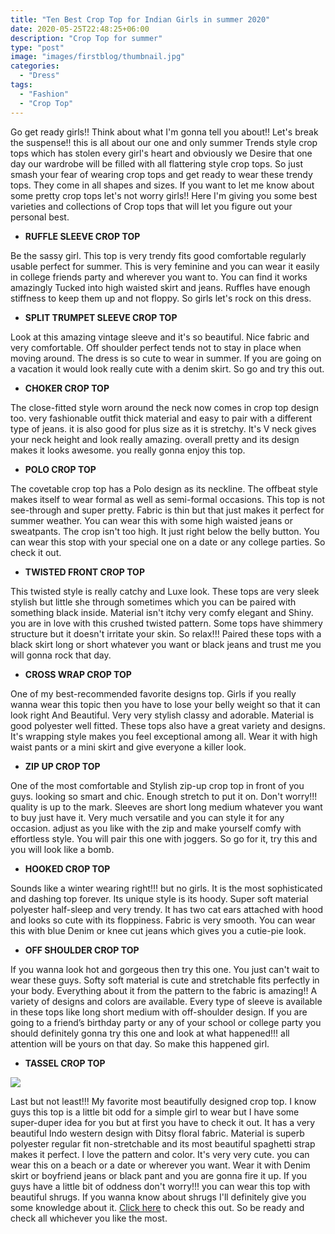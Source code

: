 ```yaml
---
title: "Ten Best Crop Top for Indian Girls in summer 2020"
date: 2020-05-25T22:48:25+06:00
description: "Crop Top for summer"
type: "post"
image: "images/firstblog/thumbnail.jpg"
categories: 
  - "Dress"
tags:
  - "Fashion"
  - "Crop Top"
---
```


Go get ready girls!! Think about what I'm gonna tell you about!! Let's
break the suspense!! this is all about our one and only summer Trends style
crop tops which has stolen every girl's heart and obviously we Desire that one
day our wardrobe will be filled with all flattering style crop tops. So just
smash your fear of wearing crop tops and get ready to wear these trendy tops.
They come in all shapes and sizes. If you want to let me know about some pretty
crop tops let's not worry girls!! Here I'm giving you some best varieties
and collections of Crop tops that will let you figure out your personal best.


* **RUFFLE SLEEVE CROP TOP**

Be the sassy girl. This top is very trendy fits good comfortable regularly
usable perfect for summer. This is very feminine and you can wear it easily in
college friends party and wherever you want to. You can find it works
amazingly  Tucked into high waisted skirt and jeans. Ruffles have enough
stiffness to keep them up and not floppy. So girls let's rock on this dress.

* **SPLIT TRUMPET SLEEVE CROP TOP**

Look at this amazing vintage sleeve and it's so beautiful. Nice fabric and
very comfortable. Off shoulder perfect tends not to stay in place when moving
around. The dress is so cute to wear in summer. If you are going on a
vacation it would look really cute with a denim skirt. So go and try this
out.

* **CHOKER CROP TOP**

The close-fitted style worn around the neck now comes in crop top design too.
very fashionable outfit thick material and easy to pair with a different type
of jeans.  it is also good for plus size as it is stretchy. It's V  neck gives
your neck height and look really amazing.  overall pretty and its design makes
it looks awesome.  you really gonna enjoy this top.

* **POLO CROP TOP**

The covetable crop top has a Polo design as its neckline. The offbeat style
makes itself to wear formal as well as semi-formal occasions. This top is not
see-through and super pretty. Fabric is thin but that just makes it perfect
for summer weather. You can wear this with some high waisted jeans or
sweatpants. The crop isn't too high. It just right below the belly button.
You can wear this stop with your special one on a date or any college parties.
So check it out.

* **TWISTED FRONT CROP TOP**

This twisted style is really catchy and Luxe look. These tops are very sleek
stylish but little she through sometimes which you can be paired with
something black inside. Material isn't itchy very comfy elegant and Shiny.
you are in love with this crushed twisted pattern. Some tops have shimmery
structure but it doesn't irritate your skin. So relax!!!  Paired these tops
with a black skirt long or short whatever you want or black jeans and trust me
you will gonna rock that day. 

* **CROSS WRAP CROP TOP**

One of my best-recommended favorite designs top. Girls if you really wanna
wear this topic then you have to lose your belly weight so that it can look
right And Beautiful. Very very stylish classy and adorable. Material is good
polyester well fitted. These tops also have a great variety and designs. It's
wrapping style makes you feel exceptional among all. Wear it with high waist
pants or a mini skirt and give everyone a killer look.

* **ZIP UP CROP TOP**

One of the most comfortable and Stylish zip-up crop top in front of you guys.
looking so smart and chic. Enough stretch to put it on. Don't worry!!!
quality is up to the mark. Sleeves are short long medium whatever you want to
buy just have it. Very much versatile and you can style it for any occasion.
adjust as you like with the zip and make yourself comfy with effortless style.
You will pair this one with joggers. So go for it, try this and you will look
like a bomb. 

* **HOOKED CROP TOP**

Sounds like a winter wearing right!!! but no girls. It is the most
sophisticated and dashing top forever. Its unique style is its hoody. Super
soft material polyester half-sleep and very trendy. It has two cat ears
attached with hood and looks so cute with its floppiness. Fabric is very
smooth. You can wear this with blue Denim or knee cut jeans which gives you a
cutie-pie look. 

* **OFF SHOULDER CROP TOP**

If you wanna look hot and gorgeous then try this one. You just can't wait to
wear these guys. Softy soft material is cute and stretchable fits perfectly
in your body. Everything about it from the pattern to the fabric is amazing!!
A variety of designs and colors are available. Every type of sleeve is
available in these tops like long short medium with off-shoulder design. If
you are going to a friend’s birthday party or any of your school or college
party you should definitely gonna try this one and look at what happened!!!
all attention will be yours on that day. So make this happened girl.

* **TASSEL CROP TOP**

![](../images/firstblog/10.jpg)

Last but not least!!!  My favorite most beautifully designed crop top. I know
guys this top is a little bit odd for a simple girl to wear but I have some
super-duper idea for you  but at first you have to check it out. It has a
very beautiful Indo western design with Ditsy floral fabric. Material is
superb polyester regular fit non-stretchable and its most beautiful spaghetti
strap makes it perfect. I love the pattern and color. It's very very cute.
you can wear this on a beach or a date or wherever you want. Wear it with
Denim skirt or boyfriend jeans or black pant and you are gonna fire it up. If
you guys have a little bit of oddness don't worry!!!  you can wear this top
with beautiful shrugs. If you wanna know about shrugs I'll definitely give you
some knowledge about it. [Click
here](https://www.shein.in/Ditsy-Floral-Frill-Trim-Tassel-Cami-Top-p-985896-cat-1779.html?is_manual_change_site=0&ref=us&ret=in&from_country=us)
to check this out. So be ready and check all whichever you like the most.

